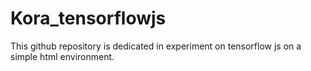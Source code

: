 # Kora_tensorflowjs
This github repository is dedicated in experiment on tensorflow js on a simple html environment.
